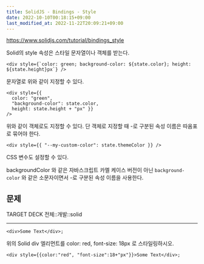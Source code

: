 ```yaml
---
title: SolidJS - Bindings - Style
date: 2022-10-10T00:18:15+09:00
last_modified_at: 2022-11-22T20:09:21+09:00
---
```


https://www.solidjs.com/tutorial/bindings_style

Solid의 style 속성은 스타일 문자열이나 객체를 받는다.

```tsx
<div style={`color: green; background-color: ${state.color}; height: ${state.height}px`} />
```

문자열로 위와 같이 지정할 수 있다.

```tsx
<div style={{
  color: "green",
  "background-color": state.color,
  height: state.height + "px" }}
/>
```

위와 같이 객체로도 지정할 수 있다. 단 객체로 지정할 때 -로 구분된 속성 이름은 따옴표로 묶어야 한다.

```tsx
<div style={{ "--my-custom-color": state.themeColor }} />
```

CSS 변수도 설정할 수 있다.

backgroundColor 와 같은 자바스크립트 카멜 케이스 버전이 아닌 `background-color` 와 같은 소문자이면서 -로 구분된 속성 이름을 사용한다.

## 문제

TARGET DECK
전체::개발::solid

---

<!--ankiQ-->

```tsx
<div>Some Text</div>;
```

위의 Solid div 엘리먼트를 color: red, font-size: 18px 로 스타일링하시오.

<!--ankiA-->

```tsx
<div style={{color:"red", "font-size":18+"px"}}>Some Text</div>;
```

<!--ankiE-->
<!--ID: 1664961205088-->
